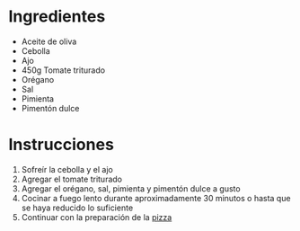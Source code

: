 # Ingredientes

- Aceite de oliva
- Cebolla
- Ajo
- 450g Tomate triturado
- Orégano
- Sal
- Pimienta
- Pimentón dulce

# Instrucciones

1.  Sofreír la cebolla y el ajo
2.  Agregar el tomate triturado
3.  Agregar el orégano, sal, pimienta y pimentón dulce a gusto
4.  Cocinar a fuego lento durante aproximadamente 30 minutos o hasta que se haya reducido lo suficiente
5.  Continuar con la preparación de la [pizza](./3.Pizza.md)
